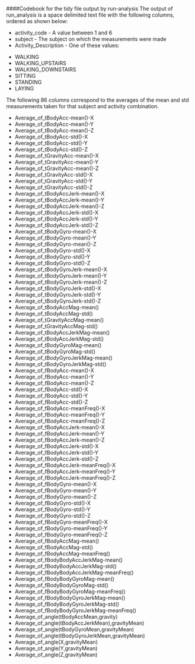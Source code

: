 ####Codebook for the tidy file output by run-analysis
The output of run_analysis is a space delimited text file with the following columns, ordered as shown below:
* activity_code -
A value between 1 and 6
* subject - 
The subject on which the measurements were made
* Activity_Description - 
One of these values:
 - WALKING
 - WALKING_UPSTAIRS
 - WALKING_DOWNSTAIRS
 - SITTING
 - STANDING
 - LAYING

The following 86 columns correspond to the averages of the mean and std measurements taken for that subject and activity combination.
* Average_of_tBodyAcc-mean()-X
* Average_of_tBodyAcc-mean()-Y
* Average_of_tBodyAcc-mean()-Z
* Average_of_tBodyAcc-std()-X
* Average_of_tBodyAcc-std()-Y
* Average_of_tBodyAcc-std()-Z
* Average_of_tGravityAcc-mean()-X
* Average_of_tGravityAcc-mean()-Y
* Average_of_tGravityAcc-mean()-Z
* Average_of_tGravityAcc-std()-X
* Average_of_tGravityAcc-std()-Y
* Average_of_tGravityAcc-std()-Z
* Average_of_tBodyAccJerk-mean()-X
* Average_of_tBodyAccJerk-mean()-Y
* Average_of_tBodyAccJerk-mean()-Z
* Average_of_tBodyAccJerk-std()-X
* Average_of_tBodyAccJerk-std()-Y
* Average_of_tBodyAccJerk-std()-Z
* Average_of_tBodyGyro-mean()-X
* Average_of_tBodyGyro-mean()-Y
* Average_of_tBodyGyro-mean()-Z
* Average_of_tBodyGyro-std()-X
* Average_of_tBodyGyro-std()-Y
* Average_of_tBodyGyro-std()-Z
* Average_of_tBodyGyroJerk-mean()-X
* Average_of_tBodyGyroJerk-mean()-Y
* Average_of_tBodyGyroJerk-mean()-Z
* Average_of_tBodyGyroJerk-std()-X
* Average_of_tBodyGyroJerk-std()-Y
* Average_of_tBodyGyroJerk-std()-Z
* Average_of_tBodyAccMag-mean()
* Average_of_tBodyAccMag-std()
* Average_of_tGravityAccMag-mean()
* Average_of_tGravityAccMag-std()
* Average_of_tBodyAccJerkMag-mean()
* Average_of_tBodyAccJerkMag-std()
* Average_of_tBodyGyroMag-mean()
* Average_of_tBodyGyroMag-std()
* Average_of_tBodyGyroJerkMag-mean()
* Average_of_tBodyGyroJerkMag-std()
* Average_of_fBodyAcc-mean()-X
* Average_of_fBodyAcc-mean()-Y
* Average_of_fBodyAcc-mean()-Z
* Average_of_fBodyAcc-std()-X
* Average_of_fBodyAcc-std()-Y
* Average_of_fBodyAcc-std()-Z
* Average_of_fBodyAcc-meanFreq()-X
* Average_of_fBodyAcc-meanFreq()-Y
* Average_of_fBodyAcc-meanFreq()-Z
* Average_of_fBodyAccJerk-mean()-X
* Average_of_fBodyAccJerk-mean()-Y
* Average_of_fBodyAccJerk-mean()-Z
* Average_of_fBodyAccJerk-std()-X
* Average_of_fBodyAccJerk-std()-Y
* Average_of_fBodyAccJerk-std()-Z
* Average_of_fBodyAccJerk-meanFreq()-X
* Average_of_fBodyAccJerk-meanFreq()-Y
* Average_of_fBodyAccJerk-meanFreq()-Z
* Average_of_fBodyGyro-mean()-X
* Average_of_fBodyGyro-mean()-Y
* Average_of_fBodyGyro-mean()-Z
* Average_of_fBodyGyro-std()-X
* Average_of_fBodyGyro-std()-Y
* Average_of_fBodyGyro-std()-Z
* Average_of_fBodyGyro-meanFreq()-X
* Average_of_fBodyGyro-meanFreq()-Y
* Average_of_fBodyGyro-meanFreq()-Z
* Average_of_fBodyAccMag-mean()
* Average_of_fBodyAccMag-std()
* Average_of_fBodyAccMag-meanFreq()
* Average_of_fBodyBodyAccJerkMag-mean()
* Average_of_fBodyBodyAccJerkMag-std()
* Average_of_fBodyBodyAccJerkMag-meanFreq()
* Average_of_fBodyBodyGyroMag-mean()
* Average_of_fBodyBodyGyroMag-std()
* Average_of_fBodyBodyGyroMag-meanFreq()
* Average_of_fBodyBodyGyroJerkMag-mean()
* Average_of_fBodyBodyGyroJerkMag-std()
* Average_of_fBodyBodyGyroJerkMag-meanFreq()
* Average_of_angle(tBodyAccMean,gravity)
* Average_of_angle(tBodyAccJerkMean),gravityMean)
* Average_of_angle(tBodyGyroMean,gravityMean)
* Average_of_angle(tBodyGyroJerkMean,gravityMean)
* Average_of_angle(X,gravityMean)
* Average_of_angle(Y,gravityMean)
* Average_of_angle(Z,gravityMean)

